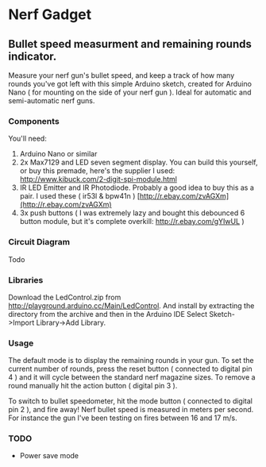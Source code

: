 # Nerf Gadget
## Bullet speed measurment and remaining rounds indicator.

Measure your nerf gun's bullet speed, and keep a track of how many rounds you've got left with this simple Arduino sketch, created for Arduino Nano ( for mounting on the side of your nerf gun ). Ideal for automatic and semi-automatic nerf guns.

### Components

You'll need:

1. Arduino Nano or similar 
2. 2x Max7129 and LED seven segment display. You can build this yourself, or buy this premade, here's the supplier I used: 
  http://www.kibuck.com/2-digit-spi-module.html
3. IR LED Emitter and IR Photodiode. Probably a good idea to buy this as a pair. I used these ( ir53l & bpw41n ) [http://r.ebay.com/zvAGXm](http://r.ebay.com/zvAGXm)
4. 3x push buttons ( I was extremely lazy and bought this debounced 6 button module, but it's complete overkill: http://r.ebay.com/gYIwUL )

### Circuit Diagram
Todo

### Libraries

Download the LedControl.zip from http://playground.arduino.cc/Main/LedControl. And install by extracting the directory from the archive and then in the Arduino IDE Select Sketch->Import Library->Add Library.

### Usage

The default mode is to display the remaining rounds in your gun. To set the current number of rounds, press the reset button ( connected to digital pin 4 ) and it will cycle between the standard nerf magazine sizes. To remove a round manually hit the action button ( digital pin 3 ). 

To switch to bullet speedometer, hit the mode button ( connected to digital pin 2 ), and fire away! Nerf bullet speed is measured in meters per second. For instance the gun I've been testing on fires between 16 and 17 m/s.

### TODO

* Power save mode



